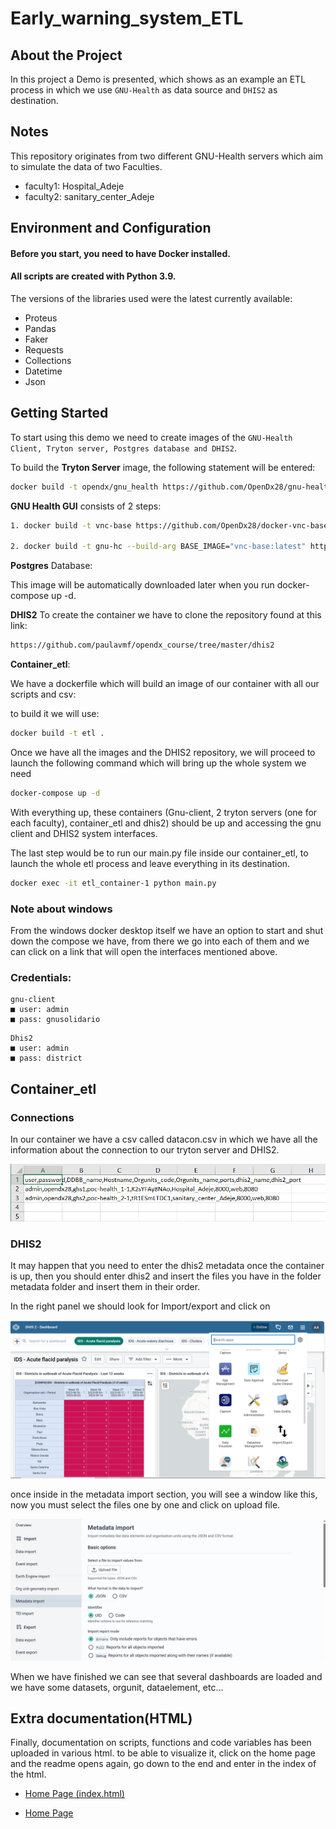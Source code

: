 # Early_warning_system_ETL

## About the Project
In this project a Demo is presented, which shows as an example an ETL process in which we use ```GNU-Health``` as data source and ```DHIS2``` as destination.

## Notes
This repository originates from two different GNU-Health servers which aim to simulate the data of two Faculties.
- faculty1: Hospital_Adeje
- faculty2: sanitary_center_Adeje

## Environment and Configuration
#### Before you start, you need to have Docker installed.
#### All scripts are created with Python 3.9.

The versions of the libraries used were the latest currently available:

- Proteus 
- Pandas 
- Faker 
- Requests
- Collections
- Datetime
- Json

## Getting Started
To start using this demo we need to create images of the ```GNU-Health Client, Tryton server, Postgres database and DHIS2```.


To build the **Tryton Server** image, the following statement will be entered:

```bash
docker build -t opendx/gnu_health https://github.com/OpenDx28/gnu-health-server-docker.git#new_demo
```

**GNU Health GUI** consists of 2 steps:

```bash
1. docker build -t vnc-base https://github.com/OpenDx28/docker-vnc-base.git#:sr

2. docker build -t gnu-hc --build-arg BASE_IMAGE="vnc-base:latest" https://github.com/OpenDx28/docker-gnu-hc.git#:src
```

**Postgres** Database: 

This image will be automatically downloaded later when you run docker-compose up -d.


**DHIS2** To create the container we have to clone the repository found at this link:

``` bash 
https://github.com/paulavmf/opendx_course/tree/master/dhis2
```

**Container_etl**:

We have a dockerfile which will build an image of our container with all our scripts and csv:

to build it we will use:

```bash 
docker build -t etl .
```

Once we have all the images and the DHIS2 repository, we will proceed to launch the following command which will bring up the whole system we need

```bash
docker-compose up -d
```

With everything up, these containers (Gnu-client, 2 tryton servers (one for each faculty), container_etl and dhis2) should be up and accessing the gnu client and DHIS2 system interfaces.

The last step would be to run our main.py file inside our container_etl, to launch the whole etl process and leave everything in its destination.

```bash
docker exec -it etl_container-1 python main.py
```

### Note about windows
From the windows docker desktop itself we have an option to start and shut down the compose we have, from there we go into each of them and we can click on a link that will open the interfaces mentioned above.


### Credentials:

```
gnu-client
■ user: admin
■ pass: gnusolidario
```
```
Dhis2
■ user: admin
■ pass: district
```

## Container_etl
### Connections
In our container we have a csv called datacon.csv in which we have all the information about the connection to our tryton server and DHIS2.

![Datacon.csv](assets/Captura.PNG)

### DHIS2
It may happen that you need to enter the dhis2 metadata once the container is up, then you should enter dhis2 and insert the files you have in the folder
metadata folder and insert them in their order.

In the right panel we should look for Import/export and click on

![Datacon.csv](assets/panel.PNG)

once inside in the metadata import section, you will see a window like this, now you must select the files one by one and click on upload file.

![Datacon.csv](assets/meta.PNG)

When we have finished we can see that several dashboards are loaded and we have some datasets, orgunit, dataelement, etc...


## Extra documentation(HTML)

Finally, documentation on scripts, functions and code variables has been uploaded in various html.
to be able to visualize it, click on the home page and the readme opens again, go down to the end and enter in the index of the html.

- [Home Page (index.html)](assets/docs/index.html)

- [Home Page](https://opendx28.github.io/early_warning_system_ETL/)
